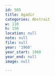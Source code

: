 ```yaml
---
id: 505
title: Agadir
categories: Abstrait
w: 110
h: 150
location: null
note: null
file: null
year: '1960'
year_start: 1960
year_end: null
image: null

---
```

